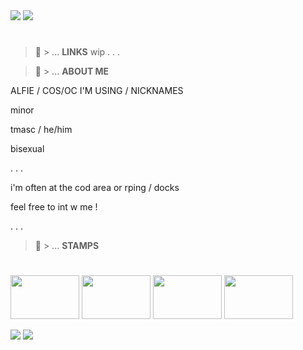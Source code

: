 
<img src="https://pixelsafari.neocities.org/dividers/road.gif"/>
<img src="https://media.zenfs.com/en/comingsoon_net_477/53c10191beaa762cb3b0c27a91f36c24"/> 

#
> 🦇 > ... **LINKS**
wip
. . .

> 🦇 > ... **ABOUT ME**

ALFIE / COS/OC I'M USING / NICKNAMES

minor

tmasc / he/him

bisexual 

. . .

i'm often at the cod area or rping / docks

feel free to int w me !

. . .

> 🦇 > ... **STAMPS**
#
<img src="https://i.pinimg.com/564x/cd/0a/7f/cd0a7fbf727278591707768947ad1276.jpg" width="110" height="70"/> <img src="https://64.media.tumblr.com/bab01605fb8b5ed2927e78f606c30433/d7d529b67f874c85-ad/s100x200/3cdab265b17c5bf7dfca29057180d8a1c83aed9c.pnj" 
width="110" height="70"/> <img src="https://64.media.tumblr.com/fa6aa8ab3dd4ae2501aa1b21007d8000/f8ff9fb834b84f95-18/s400x600/4800dd870cb598d8488e122a020667a1275176ff.pnj" width="110" height="70"/> <img src="https://images-wixmp-ed30a86b8c4ca887773594c2.wixmp.com/f/74037890-f83c-468f-83cf-33aa7bea7e7f/d47htzh-05694e0b-a1d9-49ce-bf71-ce1cc9c13366.gif?token=eyJ0eXAiOiJKV1QiLCJhbGciOiJIUzI1NiJ9.eyJzdWIiOiJ1cm46YXBwOjdlMGQxODg5ODIyNjQzNzNhNWYwZDQxNWVhMGQyNmUwIiwiaXNzIjoidXJuOmFwcDo3ZTBkMTg4OTgyMjY0MzczYTVmMGQ0MTVlYTBkMjZlMCIsIm9iaiI6W1t7InBhdGgiOiJcL2ZcLzc0MDM3ODkwLWY4M2MtNDY4Zi04M2NmLTMzYWE3YmVhN2U3ZlwvZDQ3aHR6aC0wNTY5NGUwYi1hMWQ5LTQ5Y2UtYmY3MS1jZTFjYzljMTMzNjYuZ2lmIn1dXSwiYXVkIjpbInVybjpzZXJ2aWNlOmZpbGUuZG93bmxvYWQiXX0.FdPXtWZb4q5h_5aD2HmMhKhXEsRydV1j7jTSmwcLcuw" width="110" height="70"/>  

<img src="https://i.pinimg.com/736x/10/a5/55/10a5557c1ce95c49e07eb39cd277b568.jpg"/>
<img src="https://pixelsafari.neocities.org/dividers/road.gif"/>
